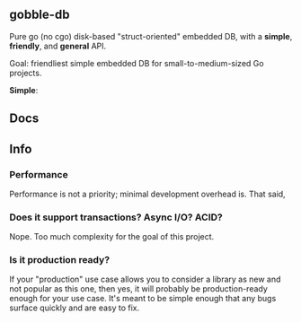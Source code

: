 ## gobble-db

Pure go (no cgo) disk-based "struct-oriented" embedded DB, with a **simple**, **friendly**, and **general** API.

Goal: friendliest simple embedded DB for small-to-medium-sized Go projects.

**Simple**: 



## Docs

## Info

### Performance

Performance is not a priority; minimal development overhead is. That said,

### Does it support transactions? Async I/O? ACID?

Nope. Too much complexity for the goal of this project.

### Is it production ready?
If your "production" use case allows you to consider a library as new and not popular as this one,
then yes, it will probably be production-ready enough for your use case. It's meant to be simple enough
that any bugs surface quickly and are easy to fix.